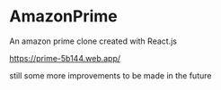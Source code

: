 # AmazonPrime
An amazon prime clone created with React.js


https://prime-5b144.web.app/

still some more improvements to be made in the future
